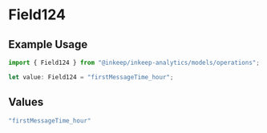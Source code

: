 # Field124

## Example Usage

```typescript
import { Field124 } from "@inkeep/inkeep-analytics/models/operations";

let value: Field124 = "firstMessageTime_hour";
```

## Values

```typescript
"firstMessageTime_hour"
```